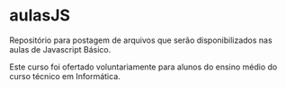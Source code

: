 # aulasJS
Repositório para postagem de arquivos que serão disponibilizados nas aulas de Javascript Básico.

Este curso foi ofertado voluntariamente para alunos do ensino médio do curso técnico em Informática.
